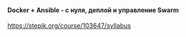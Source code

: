 #### Docker + Ansible - с нуля, деплой и управление Swarm
https://stepik.org/course/103647/syllabus

